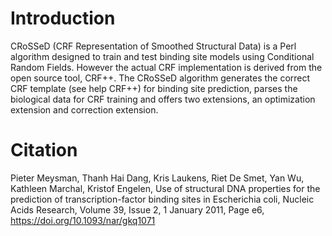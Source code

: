 # Introduction
CRoSSeD (CRF Representation of Smoothed Structural Data) is a Perl algorithm designed to train and test binding site models using Conditional Random Fields. However the actual CRF implementation is derived from the open source tool, CRF++. The CRoSSeD algorithm generates the correct CRF template (see help CRF++) for binding site prediction, parses the biological data for CRF training and offers two extensions, an optimization extension and correction extension.

# Citation
Pieter Meysman, Thanh Hai Dang, Kris Laukens, Riet De Smet, Yan Wu, Kathleen Marchal, Kristof Engelen, Use of structural DNA properties for the prediction of transcription-factor binding sites in Escherichia coli, Nucleic Acids Research, Volume 39, Issue 2, 1 January 2011, Page e6, https://doi.org/10.1093/nar/gkq1071
